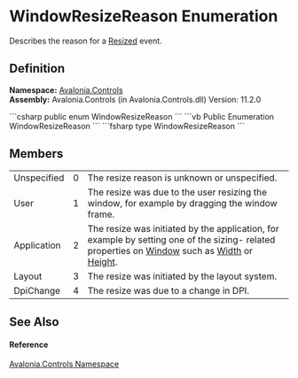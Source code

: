 # WindowResizeReason Enumeration


Describes the reason for a <a href="E_Avalonia_Controls_WindowBase_Resized">Resized</a> event.



## Definition
**Namespace:** <a href="N_Avalonia_Controls">Avalonia.Controls</a>  
**Assembly:** Avalonia.Controls (in Avalonia.Controls.dll) Version: 11.2.0

<Tabs groupId="api-code-preview">
<TabItem value="csharp" label="C#">
```csharp
public enum WindowResizeReason
```
</TabItem>
<TabItem value="vb" label="VB">
```vb
Public Enumeration WindowResizeReason
```
</TabItem>
<TabItem value="fsharp" label="F#">
```fsharp
type WindowResizeReason
```
</TabItem>
</Tabs>



## Members
<table>
<tr>
<td>Unspecified</td>
<td>0</td>
<td>The resize reason is unknown or unspecified.</td>
</tr>
<tr>
<td>User</td>
<td>1</td>
<td>The resize was due to the user resizing the window, for example by dragging the window frame.</td>
</tr>
<tr>
<td>Application</td>
<td>2</td>
<td>The resize was initiated by the application, for example by setting one of the sizing- related properties on <a href="T_Avalonia_Controls_Window">Window</a> such as <a href="P_Avalonia_Layout_Layoutable_Width">Width</a> or <a href="P_Avalonia_Layout_Layoutable_Height">Height</a>.</td>
</tr>
<tr>
<td>Layout</td>
<td>3</td>
<td>The resize was initiated by the layout system.</td>
</tr>
<tr>
<td>DpiChange</td>
<td>4</td>
<td>The resize was due to a change in DPI.</td>
</tr>
</table>

## See Also


#### Reference
<a href="N_Avalonia_Controls">Avalonia.Controls Namespace</a>  
